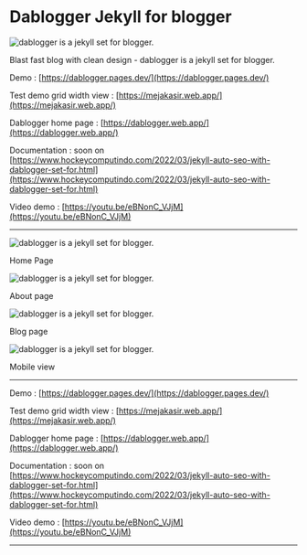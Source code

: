 # Dablogger Jekyll for blogger

![dablogger is a jekyll set for blogger.](https://blogger.googleusercontent.com/img/b/R29vZ2xl/AVvXsEgnebQIDrpgAdgYl5rGAbQlf7hZo-tX00tHxf1zaV6TFpJE0bD2RGx0o_88sQitNAyJL0d4gjm82nZavHez9zPvCjqVlRtCwiIGGkivqdqdeHZYwpRCzRcVihZgqyjifD3w5klKVsQbJw3UuqqrY--FSB_ZQVNr_lTCTayPX2hHGDcii3YKtYZOOjIbGg/s1541/dablgger4.png)

Blast fast blog with clean design - dablogger is a jekyll set for blogger.

Demo : [https://dablogger.pages.dev/](https://dablogger.pages.dev/)

Test demo grid width view : [https://mejakasir.web.app/](https://mejakasir.web.app/)

Dablogger home page : [https://dablogger.web.app/](https://dablogger.web.app/)

Documentation : soon on [https://www.hockeycomputindo.com/2022/03/jekyll-auto-seo-with-dablogger-set-for.html](https://www.hockeycomputindo.com/2022/03/jekyll-auto-seo-with-dablogger-set-for.html)

Video demo : [https://youtu.be/eBNonC_VJjM](https://youtu.be/eBNonC_VJjM)

---------------------------------------------

![dablogger is a jekyll set for blogger.](https://blogger.googleusercontent.com/img/b/R29vZ2xl/AVvXsEgnebQIDrpgAdgYl5rGAbQlf7hZo-tX00tHxf1zaV6TFpJE0bD2RGx0o_88sQitNAyJL0d4gjm82nZavHez9zPvCjqVlRtCwiIGGkivqdqdeHZYwpRCzRcVihZgqyjifD3w5klKVsQbJw3UuqqrY--FSB_ZQVNr_lTCTayPX2hHGDcii3YKtYZOOjIbGg/s1541/dablgger4.png)

Home Page

![dablogger is a jekyll set for blogger.](https://blogger.googleusercontent.com/img/b/R29vZ2xl/AVvXsEgz6PQEsSiKie_4d8IFusfeDR0x645i82xWkh9Khaydhf4O_y4kRr82y7rr9B7MqQkmkm_7zZMAWPUH38as6nQrCgbpjvjs8ZgwvZxy7947gy6QHvKIPJwiCou9XT9MOc9AoFfitDp1D1zaMBpevOmXD6OcQnoGj3EEA6rrYt58BK9B1JV9-UiWLK0vAA/s1655/dablgger3.png)

About page

![dablogger is a jekyll set for blogger.](https://blogger.googleusercontent.com/img/b/R29vZ2xl/AVvXsEjyFydMbLlYEzr97nLMwR9cY_Z9cK4H4tnyi8fJAteSCbi1oGxcrLuHlXqK6nEo-7IwRnNN01vd_9XPLQf7H5SamY5auYNq9KWuWQwTkkXtsePkgYTInSsfiTqZY_Hy3Oh1KGFFEikor8jdW477Xi_kF02dpCx3h9-qwweyosZ3KWqlH6DqcN7gVmE1lQ/s1615/dablgger2.png)

Blog page

![dablogger is a jekyll set for blogger.](https://blogger.googleusercontent.com/img/b/R29vZ2xl/AVvXsEgR4QRMKDjjqu-mI23n9RsASw6FoX_C6T15IOBnKUlwSYsjFgkAlNHo37V61eNbTznFJPicIOJWu5Zq3L8xOOCDttVrkFzMEcaEqqMqpcSjOxQTtbzfiMEIYT75yOJ5Yp5neEKMq3ZWiVc3Jzyk-zePvgPRo7hy8wwpQogu_vlS23yz55q3vqoA5ztqNw/s674/dablggermobile.png)

Mobile view

--------------------------------------------------

Demo : [https://dablogger.pages.dev/](https://dablogger.pages.dev/)

Test demo grid width view : [https://mejakasir.web.app/](https://mejakasir.web.app/)

Dablogger home page : [https://dablogger.web.app/](https://dablogger.web.app/)

Documentation : soon on [https://www.hockeycomputindo.com/2022/03/jekyll-auto-seo-with-dablogger-set-for.html](https://www.hockeycomputindo.com/2022/03/jekyll-auto-seo-with-dablogger-set-for.html)


Video demo : [https://youtu.be/eBNonC_VJjM](https://youtu.be/eBNonC_VJjM)

--------------------------------
